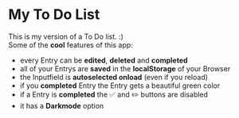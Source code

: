 # My To Do List
 This is my version of a To Do list. :) <br>
 Some of the **cool** features of this app:
 - every Entry can be **edited**, **deleted** and **completed**
 - all of your Entrys are **saved** in the **localStorage** of your Browser
 - the Inputfield is **autoselected onload** (even if you reload)
 - if you **completed** Entry the Entry gets a beautiful green color
 - if a Entry is **completed** the ✅ and ✏️ buttons are disabled
 - it has a **Darkmode** option
